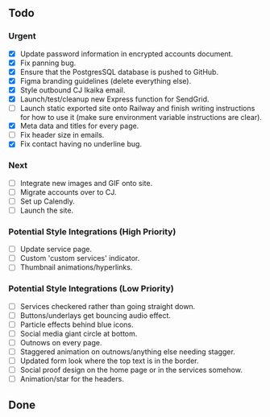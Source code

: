 ## Todo

### Urgent
- [x] Update password information in encrypted accounts document. 
- [x] Fix panning bug.
- [x] Ensure that the PostgresSQL database is pushed to GitHub.
- [x] Figma branding guidelines (delete everything else).
- [x] Style outbound CJ Ikaika email. 
- [x] Launch/test/cleanup new Express function for SendGrid. 
- [ ] Launch static exported site onto Railway and finish writing instructions for how to use it (make sure environment variable instructions are clear).
- [x] Meta data and titles for every page. 
- [ ] Fix header size in emails. 
- [x] Fix contact having no underline bug.

### Next
- [ ] Integrate new images and GIF onto site. 
- [ ] Migrate accounts over to CJ.
- [ ] Set up Calendly.
- [ ] Launch the site.

### Potential Style Integrations (High Priority)
- [ ] Update service page.
- [ ] Custom 'custom services' indicator.
- [ ] Thumbnail animations/hyperlinks.

### Potential Style Integrations (Low Priority)
- [ ] Services checkered rather than going straight down.
- [ ] Buttons/underlays get bouncing audio effect.
- [ ] Particle effects behind blue icons.
- [ ] Social media giant circle at bottom.
- [ ] Outnows on every page.
- [ ] Staggered animation on outnows/anything else needing stagger.
- [ ] Updated form look where the top text is in the border.
- [ ] Social proof design on the home page or in the services somehow.
- [ ] Animation/star for the headers. 

## Done
